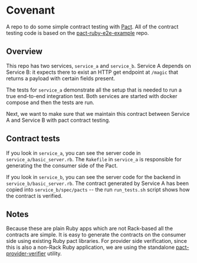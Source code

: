 
# Covenant

A repo to do some simple contract testing with [Pact](https://pact.io/). All of the contract testing code is based on the [pact-ruby-e2e-example](https://github.com/pact-foundation/pact-ruby-e2e-example) repo.

## Overview

This repo has two services, `service_a` and `service_b`. Service A depends on Service B: it expects there to exist an HTTP get endpoint at `/magic` that returns a payload with certain fields present.

The tests for `service_a` demonstrate all the setup that is needed to run a true end-to-end integration test. Both services are started with docker compose and then the tests are run.

Next, we want to make sure that we maintain this contract between Service A and Service B with pact contract testing.

## Contract tests

If you look in `service_a`, you can see the server code in `service_a/basic_server.rb`. The `Rakefile` in `service_a` is responsible for generating the the consumer side of the Pact.

If you look in `service_b`, you can see the server code for the backend in `service_b/basic_server.rb`. The contract generated by Service A has been copied into `service_b/spec/pacts` -- the run `run_tests.sh` script shows how the contract is verified.

## Notes

Because these are plain Ruby apps which are not Rack-based all the contracts are simple. It is easy to generate the contracts on the consumer side using existing Ruby pact libraries. For provider side verification, since this is also a non-Rack Ruby application, we are using the standalone [pact-provider-verifier](https://github.com/pact-foundation/pact-provider-verifier) utility.
